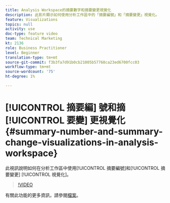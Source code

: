 ```yaml
---
title: Analysis Workspace的摘要數字和摘要變更視覺化
description: 此影片顯示如何使用分析工作區中的「摘要編號」和「摘要變更」視覺化。
feature: Visualizations
topics: null
activity: use
doc-type: feature video
team: Technical Marketing
kt: 2136
role: Business Practitioner
level: Beginner
translation-type: tm+mt
source-git-commit: f3b3fa7d91b0cb21005b57768ca23ed6700fcc03
workflow-type: tm+mt
source-wordcount: '75'
ht-degree: 1%

---
```



# [!UICONTROL 摘要編] 號和摘 [!UICONTROL 要變]  更視覺化  {#summary-number-and-summary-change-visualizations-in-analysis-workspace}

此視訊說明如何在分析工作區中使用[!UICONTROL 摘要編號]和[!UICONTROL 摘要變更] [!UICONTROL 視覺化]。

>[!VIDEO](https://video.tv.adobe.com/v/23992/?quality=12)

有關此功能的更多資訊，請參閱[檔案](https://marketing.adobe.com/resources/help/en_US/analytics/analysis-workspace/summary-number-change.html)。
